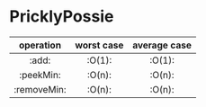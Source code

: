 # PricklyPossie
| operation	| worst case | average case |
| :---: | :---: | :---: |
| :add: | :O(1): | :O(1): |
| :peekMin: | :O(n): | :O(n): |
| :removeMin: | :O(n): | :O(n): |
